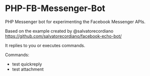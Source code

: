 # PHP-FB-Messenger-Bot
PHP Messenger bot for experimenting the Facebook Messenger APIs.

Based on the example created by @salvatorecordiano <https://github.com/salvatorecordiano/facebook-echo-bot/>

It replies to you or executes commands.

Commands:

- test quickreply
- test attachment
